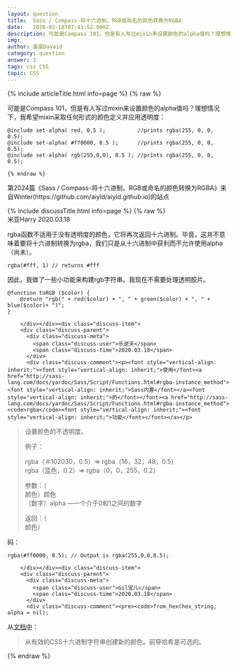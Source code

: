 ```yaml
---
layout: question
title:  Sass / Compass-将十六进制，RGB或命名的颜色转换为RGBA
date:   2020-03-18T07:41:52.000Z
description: 可能是Compass 101，但是有人写过mixin来设置颜色的alpha值吗？理想情况下，我希望mixin采取任何形式的颜色定义并应用透明度：\`in...
img: 
author: 蛋蛋Davaid
category: question
answer: 3
tags: css CSS
topic: CSS
---
```

<div class="article-root">
  <div class="article">
    {% include articleTitle.html info=page %}
    {% raw %}
    <div class="article-content"><p><font style="vertical-align: inherit;"><font style="vertical-align: inherit;">可能是Compass 101，但是有人写过mixin来设置颜色的alpha值吗？</font><font style="vertical-align: inherit;">理想情况下，我希望mixin采取任何形式的颜色定义并应用透明度：</font></font></p>

<pre><code>@include set-alpha( red, 0.5 );          //prints rgba(255, 0, 0, 0.5);<font></font>
@include set-alpha( #ff0000, 0.5 );      //prints rgba(255, 0, 0, 0.5);<font></font>
@include set-alpha( rgb(255,0,0), 0.5 ); //prints rgba(255, 0, 0, 0.5);<font></font>
</code></pre></div>
    {% endraw %}
  </div>
  <p class="winter_mark">第2024篇《Sass / Compass-将十六进制，RGB或命名的颜色转换为RGBA》来自Winter(https://github.com/aiyld/aiyld.github.io)的站点</p>
  <div class="discuss-wrapper">
    {% include discussTitle.html info=page %}
    {% raw %}
    <div class="discuss-item">
        <div class="discuss-parent">
          <div class="discuss-meta">
            <span class="discuss-user">米亚Harry</span>
            <span class="discuss-time">2020.03.18</span>
          </div>
          <div class="discuss-comment"><p><font style="vertical-align: inherit;"><font style="vertical-align: inherit;">rgba函数不适用于没有透明度的颜色，它将再次返回十六进制。</font><font style="vertical-align: inherit;">毕竟，这并不意味着要将十六进制转换为rgba，我们只是从十六进制中获利而不允许使用alpha（尚未）。</font></font></p>

<pre><code>rgba(#fff, 1) // returns #fff
</code></pre>

<p><font style="vertical-align: inherit;"><font style="vertical-align: inherit;">因此，我做了一些小功能来构建rgb字符串。</font><font style="vertical-align: inherit;">我现在不需要处理透明胶片。</font></font></p>

<pre><code>@function toRGB ($color) {<font></font>
    @return "rgb(" + red($color) + ", " + green($color) + ", " + blue($color)+ ")";<font></font>
}<font></font>
</code></pre></div>
        </div></div><div class="discuss-item">
        <div class="discuss-parent">
          <div class="discuss-meta">
            <span class="discuss-user">乐逆天</span>
            <span class="discuss-time">2020.03.18</span>
          </div>
          <div class="discuss-comment"><p><font style="vertical-align: inherit;"><font style="vertical-align: inherit;">使用</font><a href="http://sass-lang.com/docs/yardoc/Sass/Script/Functions.html#rgba-instance_method"><font style="vertical-align: inherit;">Sass内置</font></a><font style="vertical-align: inherit;">的</font></font><a href="http://sass-lang.com/docs/yardoc/Sass/Script/Functions.html#rgba-instance_method"><code>rgba</code><font style="vertical-align: inherit;"><font style="vertical-align: inherit;">功能</font></font></a></p>

<blockquote>
  <p><font style="vertical-align: inherit;"><font style="vertical-align: inherit;">设置颜色的不透明度。</font></font></p>
  
  <p><font style="vertical-align: inherit;"><font style="vertical-align: inherit;">例子：</font></font></p>
  
  <p><font style="vertical-align: inherit;"><font style="vertical-align: inherit;">rgba（＃102030，0.5）=&gt; rgba（16，32，48，0.5）</font></font><br><font style="vertical-align: inherit;"><font style="vertical-align: inherit;">
  rgba（蓝色，0.2）=&gt; rgba（0，0，255，0.2）  </font></font></p>
  
  <p><font style="vertical-align: inherit;"><font style="vertical-align: inherit;">参数：（</font></font><br><font style="vertical-align: inherit;"><font style="vertical-align: inherit;">
  颜色）颜色</font></font><br><font style="vertical-align: inherit;"><font style="vertical-align: inherit;">
  （数字）alpha —一个介于0和1之间的数字  </font></font></p>
  
  <p><font style="vertical-align: inherit;"><font style="vertical-align: inherit;">返回：（</font></font><br><font style="vertical-align: inherit;"><font style="vertical-align: inherit;">
  颜色）</font></font></p>
</blockquote>

<p><font style="vertical-align: inherit;"><font style="vertical-align: inherit;">码：</font></font></p>

<pre><code>rgba(#ff0000, 0.5); // Output is rgba(255,0,0,0.5);
</code></pre></div>
        </div></div><div class="discuss-item">
        <div class="discuss-parent">
          <div class="discuss-meta">
            <span class="discuss-user">Gil宝儿</span>
            <span class="discuss-time">2020.03.18</span>
          </div>
          <div class="discuss-comment"><pre><code>from_hex(hex_string, alpha = nil);
</code></pre>

<p><font style="vertical-align: inherit;"><font style="vertical-align: inherit;">从</font></font><a href="http://sass-lang.com/documentation/Sass/Script/Value/Color.html#from_hex-class_method" rel="nofollow"><font style="vertical-align: inherit;"><font style="vertical-align: inherit;">文档中</font></font></a><font style="vertical-align: inherit;"><font style="vertical-align: inherit;">：</font></font></p>

<blockquote>
  <p><font style="vertical-align: inherit;"><font style="vertical-align: inherit;">从有效的CSS十六进制字符串创建新的颜色。</font><font style="vertical-align: inherit;">前导哈希是可选的。</font></font></p>
</blockquote></div>
        </div></div>
    {% endraw %}
  </div>
<div>
